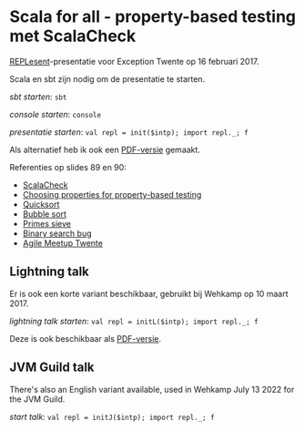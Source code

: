 # Scala for all - property-based testing met ScalaCheck

[REPLesent](https://github.com/marconilanna/REPLesent)-presentatie voor Exception Twente op 16 februari 2017.

Scala en sbt zijn nodig om de presentatie te starten.

_sbt starten_: `sbt`

_console starten_: `console`

_presentatie starten_: `val repl = init($intp); import repl._; f`

Als alternatief heb ik ook een [PDF-versie](pdf/scala_for_all_exception_twente_20170216.pdf) gemaakt.

Referenties op slides 89 en 90:

* [ScalaCheck](https://scalacheck.org)
* [Choosing properties for property-based testing](https://fsharpforfunandprofit.com/posts/property-based-testing-2)
* [Quicksort](https://gist.github.com/ferhatelmas/4080888)
* [Bubble sort](https://sudheeraedama.blogspot.nl/2013/11/sorting-algorithms-in-scala.html)
* [Primes sieve](https://stackoverflow.com/questions/9711785/find-prime-numbers-using-scala-help-me-to-improve)
* [Binary search bug](https://research.googleblog.com/2006/06/extra-extra-read-all-about-it-nearly.html)
* [Agile Meetup Twente](https://www.meetup.com/Agile-Meetup-Twente)

## Lightning talk

Er is ook een korte variant beschikbaar, gebruikt bij Wehkamp op 10 maart 2017.

_lightning talk starten_: `val repl = initL($intp); import repl._; f`

Deze is ook beschikbaar als [PDF-versie](pdf/lightning_talk_wehkamp_20170310.pdf).

## JVM Guild talk

There's also an English variant available, used in Wehkamp July 13 2022 for the JVM Guild.

_start talk_: `val repl = initJ($intp); import repl._; f`
